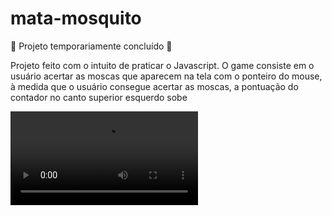 # mata-mosquito
🚧 Projeto temporariamente concluído 🚧
<div>
  <p>
    Projeto feito com o intuito de praticar o Javascript. O game consiste em o usuário acertar as moscas que aparecem na tela com o ponteiro do mouse,
    à medida que o usuário consegue acertar as moscas, a pontuação do contador no canto superior esquerdo sobe
  </p>
  <video src="./video/mata-mosquito.webm" autoplay></video>
</div>
